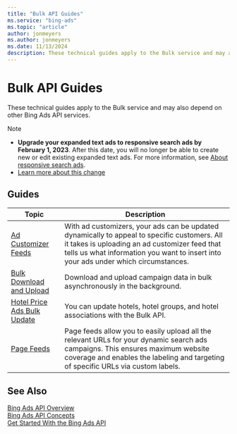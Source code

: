 ```yaml
---
title: "Bulk API Guides"
ms.service: "bing-ads"
ms.topic: "article"
author: jonmeyers
ms.author: jonmeyers
ms.date: 11/13/2024
description: These technical guides apply to the Bulk service and may also depend on other Bing Ads API services.
---
```

# Bulk API Guides

These technical guides apply to the Bulk service and may also depend on other Bing Ads API services.  

> [!NOTE]
>
> * **Upgrade your expanded text ads to responsive search ads by February 1, 2023**. After this date, you will no longer be able to create new or edit existing expanded text ads. For more information, see [About responsive search ads](https://help.ads.microsoft.com/#apex/ads/en/60037/0).
> * [Learn more about this change](ad-customizer-feeds.md)

## Guides

|Topic|Description|
|---------|---------------|
|[Ad Customizer Feeds](ad-customizer-feeds.md)|With ad customizers, your ads can be updated dynamically to appeal to specific customers. All it takes is uploading an ad customizer feed that tells us what information you want to insert into your ads under which circumstances.|
|[Bulk Download and Upload](bulk-download-upload.md)|Download and upload campaign data in bulk asynchronously in the background.|
|[Hotel Price Ads Bulk Update](hotel-ads-bulk.md)|You can update hotels, hotel groups, and hotel associations with the Bulk API.|
|[Page Feeds](page-feeds.md)|Page feeds allow you to easily upload all the relevant URLs for your dynamic search ads campaigns. This ensures maximum website coverage and enables the labeling and targeting of specific URLs via custom labels.|

## See Also

[Bing Ads API Overview](index.md)  
[Bing Ads API Concepts](concepts.md)  
[Get Started With the Bing Ads API](get-started.md)
